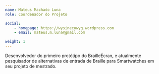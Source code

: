 ```yaml
---
name: Mateus Machado Luna
role: Coordenador do Projeto

social:
    - homepage: https://wysinecowyg.wordpress.com
    - email: mateus.m.luna@gmail.com

weight: 1
---
```

Desenvolvedor do primeiro protótipo do BrailleÉcran, e atualmente pesquisador de alternativas de entrada de Braille para Smartwatches em seu projeto de mestrado.